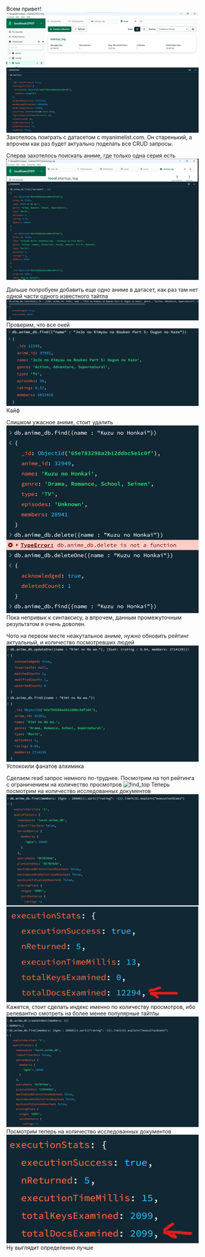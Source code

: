 Всем привет!
![Hello](./pics/hello.jpg)
Захотелось поиграть с датасетом с myanimelist.com. Он старенький, а впрочем как раз будет актуально поделать все CRUD запросы.

Сперва захотелось поискать аниме, где только одна серия есть
![find](./pics/find.jpg)


Дальше попробуем добавить еще одно аниме в датасет, как раз там нет одной части одного известного тайтла
![insert_jojo](./pics/insert_jojo.jpg)
Проверим, что все окей
![find_jojo](./pics/find_jojo.jpg)
Кайф

Слишком ужасное аниме, стоит удалить
![delete](./pics/delete.jpg)
Пока непривык к синтаксису, а впрочем, данным промежуточным результатом я очень доволен.

Чото на первом месте неакутальное аниме, нужно обновить рейтинг актуальный, и количество посмотревших людей
![update](./pics/update.jpg)
Успокоили фанатов алхимика

Сделаем read запрос немного по-труднее. Посмотрим на топ рейтинга с ограничением на количество просмотров
![find_top](./pics./ind_top.jpg)
Теперь посмотрим на количество исследованных документов
![find_explain](./pics/find_explain.jpg)
![amount_of_docs](./pics/amount_of_docs.jpg)
Кажется, стоит сделать индекс именно по количеству просмотров, ибо релевантно смотреть на более менее популярные тайтлы
![index](./pics/index.jpg)
Посмотрим теперь на количество исследованных документов
![amounD_lol](./pics/amound_of_docs_after_index.jpg)
Ну выглядит определенно лучше

